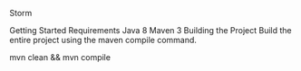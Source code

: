 Storm

Getting Started
Requirements
Java 8
Maven 3
Building the Project
Build the entire project using the maven compile command.

mvn clean && mvn compile
